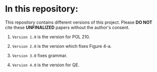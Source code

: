 # In this repository:

This repository contains different versions of this project. Please **DO NOT** cite these **UNFINALIZED** papers without the author's consent.

1. `Version 1.0` is the version for POL 210.

2. `Version 2.0` is the version which fixes Figure 4-a.

3. `Version 3.0` fixes grammar.

4. `Version 4.0` is the version for QE.
